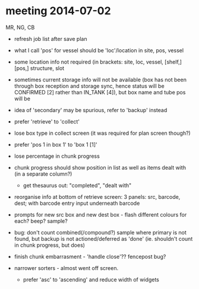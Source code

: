 
# meeting 2014-07-02

MR, NG, CB

* refresh job list after save plan

* what I call 'pos' for vessel should be 'loc'/location in site, pos, vessel
* some location info not required (in brackets: site, loc, vessel, [shelf,] [pos,] structure, slot
* sometimes current storage info will not be available (box has not been through box reception and storage sync, hence status will be CONFIRMED [2] rather than IN_TANK [4]), but box name and tube pos will be
* idea of 'secondary' may be spurious, refer to 'backup' instead
* prefer 'retrieve' to 'collect'
* lose box type in collect screen (it was required for plan screen though?)
* prefer 'pos 1 in box 1' to 'box 1 [1]'
* lose percentage in chunk progress
* chunk progress should show position in list as well as items dealt with (in a separate column?) 
    * get thesaurus out: "completed", "dealt with"
* reorganise info at bottom of retrieve screen: 3 panels: src, barcode, dest; with barcode entry input underneath barcode
* prompts for new src box and new dest box - flash different colours for each? beep? sample?
* bug: don't count combined(/compound?) sample where primary is not found, but backup is not actioned/deferred as 'done' (ie. shouldn't count in chunk progress, but does) 
* finish chunk embarrasment - 'handle close'?? fencepost bug?
* narrower sorters - almost went off screen.
    - prefer 'asc' to 'ascending' and reduce width of widgets

